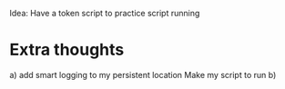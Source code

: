 Idea:
Have a token script to practice script running


# Extra thoughts
a) add smart logging to my persistent location
Make my script to run 
b) 

